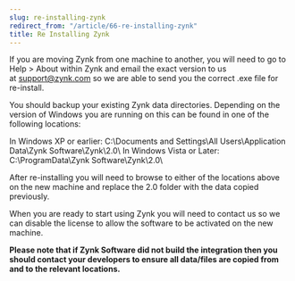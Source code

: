 ```yaml
---
slug: re-installing-zynk
redirect_from: "/article/66-re-installing-zynk"
title: Re Installing Zynk
---
```

If you are moving Zynk from one machine to another, you will need to go to Help > About within Zynk and email the exact version to us at [support@zynk.com](mailto:support@zynk.com) so we are able to send you the correct .exe file for re-install.

You should backup your existing Zynk data directories. Depending on the version of Windows you are running on this can be found in one of the following locations:

In Windows XP or earlier: C:\Documents and Settings\All Users\Application Data\Zynk Software\Zynk\2.0\ In Windows Vista or Later: C:\ProgramData\Zynk Software\Zynk\2.0\

After re-installing you will need to browse to either of the locations above on the new machine and replace the 2.0 folder with the data copied previously.

When you are ready to start using Zynk you will need to contact us so we can disable the license to allow the software to be activated on the new machine.

**Please note that if Zynk Software did not build the integration then you should contact your developers to ensure all data/files are copied from and to the relevant locations.**